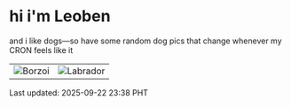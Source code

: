 # hi i'm Leoben

and i like dogs—so have some random dog pics that change whenever my CRON feels like it

|  |  |
|--------|----------|
| ![Borzoi](https://random-dog-vercel.vercel.app/api/random-borzoi?v=1758555499) | ![Labrador](https://random-dog-vercel.vercel.app/api/random-labrador?v=1758555499) |

Last updated: 2025-09-22 23:38 PHT
